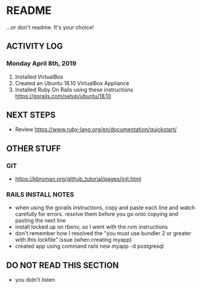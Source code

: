 # README
...or don't readme. It's your choice!

## ACTIVITY LOG

### Monday April 8th, 2019
1. Installed VirtualBox
2. Created an Ubuntu 18.10 VirtualBox Appliance
3. Installed Ruby On Rails using these instructions https://gorails.com/setup/ubuntu/18.10 

## NEXT STEPS
* Review https://www.ruby-lang.org/en/documentation/quickstart/

## OTHER STUFF
### GIT
* https://kbroman.org/github_tutorial/pages/init.html

### RAILS INSTALL NOTES
* when using the gorails instructions, copy and paste each line and watch carefully for errors.  resolve them before you go onto copying and pasting the next line
* install locked up on rbenv, so I went with the rvm instructions
* don't remember how I resolved the "you must use bundler 2 or greater with this lockfile" issue (when creating myapp)
* created app using command rails new myapp -d postgresql

## DO NOT READ THIS SECTION
* you didn't listen

